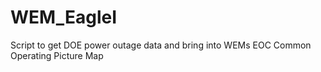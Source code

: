 # WEM_EagleI
Script to get DOE power outage data and bring into WEMs EOC Common Operating Picture Map
